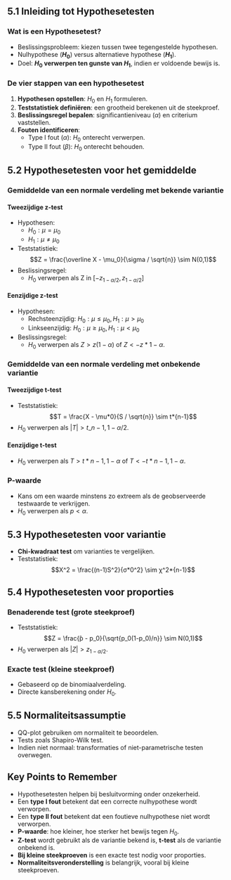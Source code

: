 ## 5.1 Inleiding tot Hypothesetesten

### Wat is een Hypothesetest?

- Beslissingsprobleem: kiezen tussen twee tegengestelde hypothesen.
- Nulhypothese (**$H_0$**) versus alternatieve hypothese (**$H_1$**).
- Doel: **$H_0$ verwerpen ten gunste van $H_1$**, indien er voldoende bewijs is.

### De vier stappen van een hypothesetest

1. **Hypothesen opstellen**: $H_0$ en $H_1$ formuleren.
2. **Teststatistiek definiëren**: een grootheid berekenen uit de steekproef.
3. **Beslissingsregel bepalen**: significantieniveau ($\alpha$) en criterium vaststellen.
4. **Fouten identificeren**:
   - Type I fout ($\alpha$): $H_0$ onterecht verwerpen.
   - Type II fout ($\beta$): $H_0$ onterecht behouden.

## 5.2 Hypothesetesten voor het gemiddelde

### Gemiddelde van een normale verdeling met bekende variantie

#### Tweezijdige z-test

- Hypothesen:
  - $H_0: \mu = \mu_0$
  - $H_1: \mu \neq \mu_0$
- Teststatistiek:
  $$Z = \frac{\overline X - \mu_0}{\sigma / \sqrt{n}} \sim N(0,1)$$
- Beslissingsregel:
  - $H_0$ verwerpen als Z in $[−z_{1−\alpha /2},z_{1− \alpha/2}]$

#### Eenzijdige z-test

- Hypothesen:
  - Rechsteenzijdig: $H_0: \mu \le \mu_0, H_1: \mu \gt \mu_0$
  - Linkseenzijdig: $H_0: \mu \ge \mu_0, H_1: \mu \lt \mu_0$
- Beslissingsregel:
  - $H_0$ verwerpen als $Z \gt z\left(1-\alpha\right)$ of $Z \lt -z*{1-\alpha}$.

### Gemiddelde van een normale verdeling met onbekende variantie

#### Tweezijdige t-test

- Teststatistiek:
  $$T = \frac{X - \mu*0}{S / \sqrt{n}} \sim t*{n-1}$$
- $H_0$ verwerpen als $|T| > t\_{n-1,1-\alpha/2}$.

#### Eenzijdige t-test

- $H_0$ verwerpen als $T > t*{n-1,1-\alpha}$ of $T < -t*{n-1,1-\alpha}$.

### P-waarde

- Kans om een waarde minstens zo extreem als de geobserveerde testwaarde te verkrijgen.
- $H_0$ verwerpen als $p < \alpha$.

## 5.3 Hypothesetesten voor variantie

- **Chi-kwadraat test** om varianties te vergelijken.
- Teststatistiek:
  $$X^2 = \frac{(n-1)S^2}{σ*0^2} \sim χ^2*{n-1}$$

## 5.4 Hypothesetesten voor proporties

### Benaderende test (grote steekproef)

- Teststatistiek:
  $$Z = \frac{̂p - p_0}{\sqrt{p_0(1-p_0)/n}} \sim N(0,1)$$
- $H_0$ verwerpen als $|Z| > z_{1-\alpha/2}$.

### Exacte test (kleine steekproef)

- Gebaseerd op de binomiaalverdeling.
- Directe kansberekening onder $H_0$.

## 5.5 Normaliteitsassumptie

- QQ-plot gebruiken om normaliteit te beoordelen.
- Tests zoals Shapiro-Wilk test.
- Indien niet normaal: transformaties of niet-parametrische testen overwegen.

## Key Points to Remember

- Hypothesetesten helpen bij besluitvorming onder onzekerheid.
- Een **type I fout** betekent dat een correcte nulhypothese wordt verworpen.
- Een **type II fout** betekent dat een foutieve nulhypothese niet wordt verworpen.
- **P-waarde**: hoe kleiner, hoe sterker het bewijs tegen $H_0$.
- **Z-test** wordt gebruikt als de variantie bekend is, **t-test** als de variantie onbekend is.
- **Bij kleine steekproeven** is een exacte test nodig voor proporties.
- **Normaliteitsveronderstelling** is belangrijk, vooral bij kleine steekproeven.
